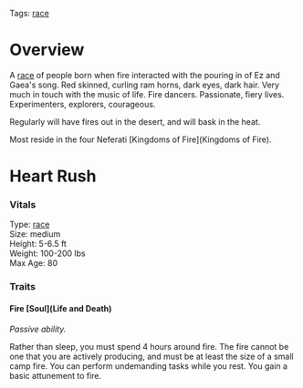 Tags: [race](Races)

# Overview

A [race](Races) of people born when fire interacted with the pouring in of Ez and Gaea's song. Red skinned, curling ram horns, dark eyes, dark hair. Very much in touch with the music of life. Fire dancers. Passionate, fiery lives. Experimenters, explorers, courageous. 

Regularly will have fires out in the desert, and will bask in the heat.

Most reside in the four Neferati [Kingdoms of Fire](Kingdoms of Fire).

# Heart Rush

### Vitals
Type: [race](Races)  
Size: medium  
Height: 5-6.5 ft  
Weight: 100-200 lbs  
Max Age: 80  

### Traits

#### Fire [Soul](Life and Death)
*Passive ability.*

Rather than sleep, you must spend 4 hours around fire. The fire cannot be one that you are actively producing, and must be at least the size of a small camp fire. You can perform undemanding tasks while you rest. You gain a basic attunement to fire.

